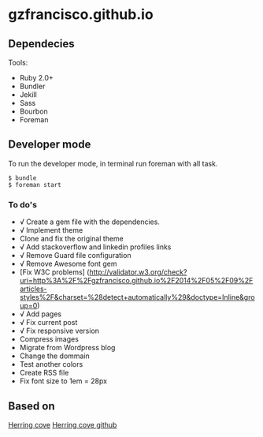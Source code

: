 gzfrancisco.github.io
=====================

## Dependecies

Tools:
* Ruby 2.0+
* Bundler
* Jekill
* Sass
* Bourbon
* Foreman

## Developer mode

To run the developer mode, in terminal run foreman with all task.

    $ bundle
    $ foreman start

### To do's

* √ Create a gem file with the dependencies.
* √ Implement theme
* Clone and fix the original theme
* √ Add stackoverflow and linkedin profiles links
* √ Remove Guard file configuration
* √ Remove Awesome font gem
* [Fix W3C problems] (http://validator.w3.org/check?uri=http%3A%2F%2Fgzfrancisco.github.io%2F2014%2F05%2F09%2Farticles-styles%2F&charset=%28detect+automatically%29&doctype=Inline&group=0)
* √ Add pages
* √ Fix current post
* √ Fix responsive version
* Compress images
* Migrate from Wordpress blog
* Change the dommain
* Test another colors
* Create RSS file
* Fix font size to 1em = 28px


## Based on

[Herring cove](http://arnp.github.io/herring-cove/)
[Herring cove github](https://github.com/arnp/herring-cove)
